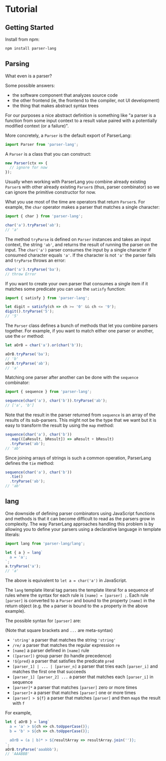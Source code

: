# Tutorial

## Getting Started

Install from npm:

```sh
npm install parser-lang
```

## Parsing

What even is a parser?

Some possible answers:

- the software component that analyzes source code
- the other frontend (ie, the frontend to the compiler, not UI development)
- the thing that makes abstract syntax trees

For our purposes a nice abstract definition is something like "a parser is a function from some input context to a result value paired with a potentially modified context (or a failure)".

More concretely, a `Parser` is the default export of ParserLang:

```js
import Parser from 'parser-lang';
```

A `Parser` is a class that you can construct:

```js
new Parser(ctx => {
  // ignore for now
});
```

Usually when working with ParserLang you combine already existing `Parser`s with other already existing `Parser`s (thus, parser combinator) so we can ignore the primitive constructor for now.

What you use most of the time are operators that return `Parser`s. For example, the `char` operator makes a parser that matches a single character:

```js
import { char } from 'parser-lang';

char('a').tryParse('ab');
// 'a'
```

The method `tryParse` is defined on `Parser` instances and takes an input context, the string `'ab'`, and returns the result of running the parser on the input. The `char('a')` parser consumes the input by a single character if consumed character equals `'a'`. If the character is not `'a'` the parser fails and `tryParse` throws an error:

```js
char('a').tryParse('ba');
// throw Error
```

If you want to create your own parser that consumes a single item if it matches some predicate you can use the `satisfy` function:

```js
import { satisfy } from 'parser-lang';

let digit = satisfy(ch => ch >= '0' && ch <= '9');
digit().tryParse('5');
// '5'
```

The `Parser` class defines a bunch of methods that let you combine parsers together. For example, if you want to match either one parser or another, use the `or` method:

```js
let aOrB = char('a').or(char('b'));

aOrB.tryParse('ba');
// 'b'
aOrB.tryParse('ab');
// 'a'
```

Matching one parser after another can be done with the `sequence` combinator:

```js
import { sequence } from 'parser-lang';

sequence(char('a'), char('b')).tryParse('ab');
// ['a', 'b']
```

Note that the result in the parser returned from `sequence` is an array of the results of its sub-parsers. This might not be the type that we want but it is easy to transform the result by using the `map` method:

```js
sequence(char('a'), char('b'))
  .map(([aResult, bResult]) => aResult + bResult)
  .tryParse('ab');
// 'ab'
```

Since joining arrays of strings is such a common operation, ParserLang defines the `tie` method:

```js
sequence(char('a'), char('b'))
  .tie()
  .tryParse('ab');
// 'ab'
```

## lang

One downside of defining parser combinators using JavaScript functions and methods is that it can become difficult to read as the parsers grow in complexity. The way ParserLang approaches handling this problem is by allowing you to define your parsers using a declarative language in template literals:

```js
import lang from 'parser-lang/lang';

let { a } = lang`
  a = 'a';
`;
a.tryParse('a');
// 'a'
```

The above is equivalent to `let a = char('a')` in JavaScript.

The `lang` template literal tag parses the template literal for a sequence of rules where the syntax for each rule is `[name] = [parser] ;`. Each rule `[parser]` is converted to a `Parser` and bound to the property `[name]` in the return object (e.g. the `a` parser is bound to the `a` property in the above example).

The possible syntax for `[parser]` are:

(Note that square brackets and `...` are meta-syntax)

- `'string'` a parser that matches the string `'string'`
- `/re/` a parser that matches the regular expression `re`
- `[name]` a parser defined in `[name]` rule
- `([parser])` group parser (to handle precedence)
- `!${pred}` a parser that satisfies the predicate `pred`
- `[parser_1] | ... | [parser_n]` a parser that tries each `[parser_i]` and matches the first one that succeeds
- `[parser_1] [parser_2] ...` a parser that matches each `[parser_i]` in sequence
- `[parser]*` a parser that matches `[parser]` zero or more times
- `[parser]+` a parser that matches `[parser]` one or more times
- `[parser] > ${f}` a parser that matches `[parser]` and then `map`s the result with `f`

For example,

```js
let { aOrB } = lang`
  a = 'a' > ${ch => ch.toUpperCase()};
  b = 'b' > ${ch => ch.toUpperCase()};

  aOrB = (a | b)* > ${resultArray => resultArray.join('')};
`;
aOrB.tryParse('aaabbb');
// 'AAABBB'
```
